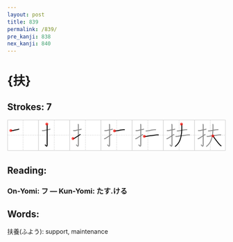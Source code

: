 ```yaml
---
layout: post
title: 839
permalink: /839/
pre_kanji: 838
nex_kanji: 840
---
```


# {扶}

## Strokes: 7

<div class="stroke"><img src="../images/E689B6.png" /></div>

## Reading:

### On-Yomi: フ &mdash; Kun-Yomi: たす.ける

## Words:

扶養(ふよう): support, maintenance
